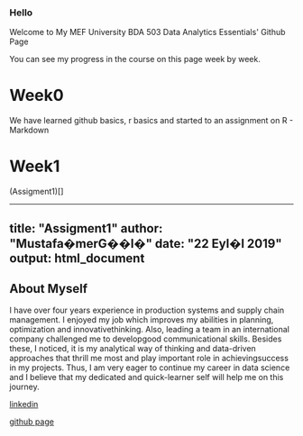 ### Hello
Welcome to My MEF University BDA 503 Data Analytics Essentials' Github Page 

You can see my progress in the course on this page week by week.

# Week0

We have learned github basics, r basics and started to an assignment on R - Markdown

# Week1

(Assigment1)[]

---
title: "Assigment1"
author: "Mustafa�merG��l�"
date: "22 Eyl�l 2019"
output: html_document
---

## About Myself

I have over four years experience in production systems and supply chain management. I enjoyed my job which improves my abilities in planning, optimization and innovativethinking. Also, leading a team in an international company challenged me to developgood communicational skills. Besides these, I noticed, it is my analytical way of thinking and data-driven approaches that thrill me most and play important role in achievingsuccess in my projects. Thus, I am very eager to continue my career in data science and I believe that my dedicated and quick-learner self will help me on this journey.

[linkedin](https://tr.linkedin.com/in/mustafa-�mer-g��l�)

[github page](https://pjournal.github.io/mef03-MustafaOmerGuclu/)






